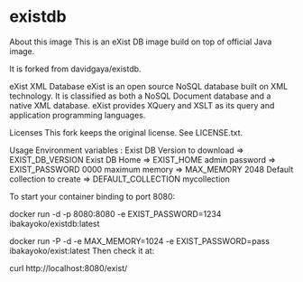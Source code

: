 # existdb
About this image
This is an eXist DB image build on top of official Java image.

It is forked from davidgaya/existdb.

eXist XML Database
eXist is an open source NoSQL database built on XML technology.
It is classified as both a NoSQL Document database and a native XML database.
eXist provides XQuery and XSLT as its query and application programming languages.

Licenses
This fork keeps the original license. See LICENSE.txt.

Usage
Environment variables :
Exist DB Version to download => EXIST_DB_VERSION
Exist DB Home => EXIST_HOME
admin password => EXIST_PASSWORD 0000
maximum memory => MAX_MEMORY 2048
Default collection to create => DEFAULT_COLLECTION mycollection

To start your container binding to port 8080:

docker run -d -p 8080:8080 -e EXIST_PASSWORD=1234 ibakayoko/existdb:latest

docker run -P -d -e MAX_MEMORY=1024 -e EXIST_PASSWORD=pass ibakayoko/exist:latest
Then check it at:

curl http://localhost:8080/exist/
